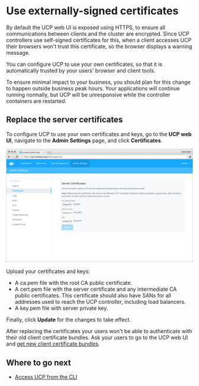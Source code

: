 <!--[metadata]>
+++
title = "Use externally-signed certificates"
description = "Learn how to configure Docker Universal Control Plane to use your own certificates."
keywords = ["Universal Control Plane, UCP, certificate, authentiation, tls"]
[menu.main]
parent="mn_ucp_configuration"
identifier="ucp_configure_certs"
weight=0
+++
<![end-metadata]-->

# Use externally-signed certificates

By default the UCP web UI is exposed using HTTPS, to ensure all
communications between clients and the cluster are encrypted. Since UCP
controllers use self-signed certificates for this, when a client accesses
UCP their browsers won't trust this certificate, so the browser displays a
warning message.

You can configure UCP to use your own certificates, so that it is automatically
trusted by your users' browser and client tools.

To ensure minimal impact to your business, you should plan for this change to
happen outside business peak hours. Your applications will continue
running normally, but UCP will be unresponsive while the controller containers
are restarted.

## Replace the server certificates

To configure UCP to use your own certificates and keys, go to the
**UCP web UI**, navigate to the **Admin Settings** page,
and click **Certificates**.

![](../images/use-externally-signed-certs-1.png)

Upload your certificates and keys:

* A ca.pem file with the root CA public certificate.
* A cert.pem file with the server certificate and any intermediate CA public
certificates. This certificate should also have SANs for all addresses used to
reach the UCP controller, including load balancers.
* A key.pem file with server private key.

Finally, click **Update** for the changes to take effect.

After replacing the certificates your users won't be able to authenticate
with their old client certificate bundles. Ask your users to go to the UCP
web UI and [get new client certificate bundles](../access-ucp/cli-based-access.md).

## Where to go next

* [Access UCP from the CLI](../access-ucp/cli-based-access.md)
